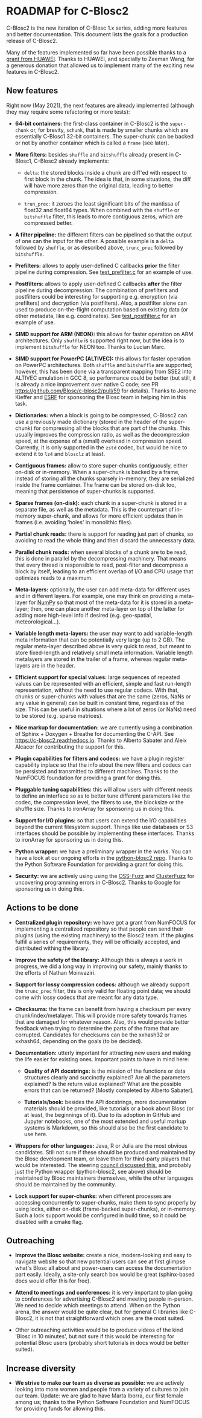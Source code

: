 ROADMAP for C-Blosc2
====================

C-Blosc2 is the new iteration of C-Blosc 1.x series, adding more features and better documentation.
This document lists the goals for a production release of C-Blosc2.

Many of the features implemented so far have been possible thanks to a [grant from HUAWEI](https://www.blosc.org/posts/blosc-donation/).  Thanks to HUAWEI, and specially to Zeeman Wang, for a generous donation that allowed us to implement many of the exciting new features in C-Blosc2.


New features
------------

Right now (May 2021), the next features are already implemented (although they may require some refactoring or more tests):

* **64-bit containers:** the first-class container in C-Blosc2 is the `super-chunk` or, for brevity, `schunk`, that is made by smaller chunks which are essentially C-Blosc1 32-bit containers.  The super-chunk can be backed or not by another container which is called a `frame` (see later).

* **More filters:** besides `shuffle` and `bitshuffle` already present in C-Blosc1, C-Blosc2 already implements:
  
  - `delta`: the stored blocks inside a chunk are diff'ed with respect to first block in the chunk.  The idea is that, in some situations, the diff will have more zeros than the original data, leading to better compression.
  
  - `trun_prec`: it zeroes the least significant bits of the mantissa of float32 and float64 types.  When combined with the `shuffle` or `bitshuffle` filter, this leads to more contiguous zeros, which are compressed better.
  
* **A filter pipeline:** the different filters can be pipelined so that the output of one can the input for the other.  A possible example is a `delta` followed by `shuffle`, or as described above, `trunc_prec` followed by `bitshuffle`.

* **Prefilters:** allows to apply user-defined C callbacks **prior** the filter pipeline during compression.  See [test_prefilter.c](https://github.com/Blosc/c-blosc2/blob/master/tests/test_prefilter.c) for an example of use. 

* **Postfilters:** allows to apply user-defined C callbacks **after** the filter pipeline during decompression. The combination of prefilters and postfilters could be interesting for supporting e.g. encryption (via prefilters) and decryption (via postfilters).  Also, a postfilter alone can used to produce on-the-flight computation based on existing data (or other metadata, like e.g. coordinates). See [test_postfilter.c](https://github.com/Blosc/c-blosc2/blob/master/tests/test_postfilter.c) for an example of use. 

* **SIMD support for ARM (NEON):** this allows for faster operation on ARM architectures.  Only `shuffle` is supported right now, but the idea is to implement `bitshuffle` for NEON too.  Thanks to Lucian Marc.

* **SIMD support for PowerPC (ALTIVEC):** this allows for faster operation on PowerPC architectures.  Both `shuffle`  and `bitshuffle` are supported; however, this has been done via a transparent mapping from SSE2 into ALTIVEC emulation in GCC 8, so performance could be better (but still, it is already a nice improvement over native C code; see PR https://github.com/Blosc/c-blosc2/pull/59 for details).  Thanks to Jerome Kieffer and [ESRF](https://www.esrf.fr) for sponsoring the Blosc team in helping him in this task.

* **Dictionaries:** when a block is going to be compressed, C-Blosc2 can use a previously made dictionary (stored in the header of the super-chunk) for compressing all the blocks that are part of the chunks.  This usually improves the compression ratio, as well as the decompression speed, at the expense of a (small) overhead in compression speed.  Currently, it is only supported in the `zstd` codec, but would be nice to extend it to `lz4` and `blosclz` at least.

* **Contiguous frames:** allow to store super-chunks contiguously, either on-disk or in-memory.  When a super-chunk is backed by a frame, instead of storing all the chunks sparsely in-memory, they are serialized inside the frame container.  The frame can be stored on-disk too, meaning that persistence of super-chunks is supported.

* **Sparse frames (on-disk):** each chunk in a super-chunk is stored in a separate file, as well as the metadata.  This is the counterpart of in-memory super-chunk, and allows for more efficient updates than in frames (i.e. avoiding 'holes' in monolithic files).

* **Partial chunk reads:** there is support for reading just part of chunks, so avoiding to read the whole thing and then discard the unnecessary data.

* **Parallel chunk reads:** when several blocks of a chunk are to be read, this is done in parallel by the decompressing machinery.  That means that every thread is responsible to read, post-filter and decompress a block by itself, leading to an efficient overlap of I/O and CPU usage that optimizes reads to a maximum.

* **Meta-layers:** optionally, the user can add meta-data for different uses and in different layers.  For example, one may think on providing a meta-layer for [NumPy](http://www.numpy.org) so that most of the meta-data for it is stored in a meta-layer; then, one can place another meta-layer on top of the latter for adding more high-level info if desired (e.g. geo-spatial, meteorological...).

* **Variable length meta-layers:** the user may want to add variable-length meta information that can be potentially very large (up to 2 GB). The regular meta-layer described above is very quick to read, but meant to store fixed-length and relatively small meta information.  Variable length metalayers are stored in the trailer of a frame, whereas regular meta-layers are in the header.

* **Efficient support for special values:** large sequences of repeated values can be represented with an efficient, simple and fast run-length representation, without the need to use regular codecs.  With that, chunks or super-chunks with values that are the same (zeros, NaNs or any value in general) can be built in constant time, regardless of the size.  This can be useful in situations where a lot of zeros (or NaNs) need to be stored (e.g. sparse matrices).

* **Nice markup for documentation:** we are currently using a combination of Sphinx + Doxygen + Breathe for documenting the C-API.  See https://c-blosc2.readthedocs.io.  Thanks to Alberto Sabater and Aleix Alcacer for contributing the support for this.

* **Plugin capabilities for filters and codecs:** we have a plugin register capability inplace so that the info about the new filters and codecs can be persisted and transmitted to different machines.  Thanks to the NumFOCUS foundation for providing a grant for doing this.

* **Pluggable tuning capabilities:** this will allow users with different needs to define an interface so as to better tune different parameters like the codec, the compression level, the filters to use, the blocksize or the shuffle size.  Thanks to ironArray for sponsoring us in doing this.

* **Support for I/O plugins:** so that users can extend the I/O capabilities beyond the current filesystem support.  Things like use databases or S3 interfaces should be possible by implementing these interfaces.  Thanks to ironArray for sponsoring us in doing this.

* **Python wrapper:**  we have a preliminary wrapper in the works.  You can have a look at our ongoing efforts in the [python-blosc2 repo](https://github.com/Blosc/python-blosc2).  Thanks to the Python Software Foundation for providing a grant for doing this.

* **Security:** we are actively using using the [OSS-Fuzz](https://github.com/google/oss-fuzz) and [ClusterFuzz](https://oss-fuzz.com) for uncovering programming errors in C-Blosc2.  Thanks to Google for sponsoring us in doing this.


Actions to be done
------------------

* **Centralized plugin repository:** we have got a grant from NumFOCUS for implementing a centralized repository so that people can send their plugins (using the existing machinery) to the Blosc2 team.  If the plugins fulfill a series of requirements, they will be officially accepted, and distributed withing the library.

* **Improve the safety of the library:**   Although this is always a work in progress, we did a long way in improving our safety, mainly thanks to the efforts of Nathan Moinvaziri.

* **Support for lossy compression codecs:** although we already support the `trunc_prec` filter, this is only valid for floating point data; we should come with lossy codecs that are meant for any data type.

* **Checksums:** the frame can benefit from having a checksum per every chunk/index/metalayer.  This will provide more safety towards frames that are damaged for whatever reason.  Also, this would provide better feedback when trying to determine the parts of the frame that are corrupted.  Candidates for checksums can be the xxhash32 or xxhash64, depending on the goals (to be decided).

* **Documentation:** utterly important for attracting new users and making the life easier for existing ones.  Important points to have in mind here:

  - **Quality of API docstrings:** is the mission of the functions or data structures clearly and succinctly explained? Are all the parameters explained?  Is the return value explained?  What are the possible errors that can be returned?  [Mostly completed by Alberto Sabater].
  
  - **Tutorials/book:** besides the API docstrings, more documentation materials should be provided, like tutorials or a book about Blosc (or at least, the beginnings of it).  Due to its adoption in GitHub and Jupyter notebooks, one of the most extended and useful markup systems is Markdown, so this should also be the first candidate to use here.
  
* **Wrappers for other languages:** Java, R or Julia are the most obvious candidates.  Still not sure if these should be produced and maintained by the Blosc development team, or leave them for third-party players that would be interested. The steering [council discussed this](https://github.com/Blosc/governance/blob/master/steering_council_minutes/2020-03-26.md), and probably just the Python wrapper (python-blosc2, see above) should be maintained by Blosc maintainers themselves, while the other languages should be maintained by the community.

* **Lock support for super-chunks:** when different processes are accessing concurrently to super-chunks, make them to sync properly by using locks, either on-disk (frame-backed super-chunks), or in-memory. Such a lock support would be configured in build time, so it could be disabled with a cmake flag.


Outreaching
-----------

* **Improve the Blosc website:** create a nice, modern-looking and easy to navigate website so that new potential users can see at first glimpse what's Blosc all about and power-users can access the documentation part easily.  Ideally, a site-only search box would be great (sphinx-based docs would offer this for free).

* **Attend to meetings and conferences:** it is very important to plan going to conferences for advertising C-Blosc2 and meeting people in-person.  We need to decide which meetings to attend.  When on the Python arena, the answer would be quite clear, but for general C libraries like C-Blosc2, it is not that straightforward which ones are the most suited.
  
* Other outreaching activities would be to produce videos of the kind 'Blosc in 10 minutes', but not sure if this would be interesting for potential Blosc users (probably short tutorials in docs would be better suited).


Increase diversity
------------------

* **We strive to make our team as diverse as possible:**  we are actively looking into more women and people from a variety of cultures to join our team.  Update: we are glad to have Marta Iborra, our first female among us; thanks to the Python Software Foundation and NumFOCUS for providing funds for allowing this.
